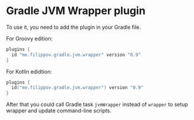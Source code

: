 # Gradle JVM Wrapper plugin
To use it, you need to add the plugin in your Gradle file.

For Groovy edition:
```groovy
plugins {
  id "me.filippov.gradle.jvm.wrapper" version "0.9"
}
```
For Kotlin edidtion:
```kotlin
plugins {
  id("me.filippov.gradle.jvm.wrapper") version "0.9"
}
```
After that you could call Gradle task `jvmWrapper` instead of `wrapper` to setup wrapper and update command-line scripts.
